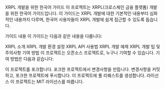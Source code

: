 XRPL 개발을 위한 한국어 가이드
이 프로젝트는 XRPL(크로스체인 금융 플랫폼) 개발을 위한 한국어 가이드입니다. 이 가이드는 XRPL 개발에 대한 기본적인 내용부터 심화적인 내용까지 다루며, 한국어 사용자들이 XRPL 개발에 쉽게 접근할 수 있도록 돕습니다.

가이드 내용
이 가이드는 다음과 같은 내용을 다룹니다:

XRPL 소개
XRPL 개발 환경 설정
XRPL API 사용법
XRPL 개발 예제
XRPL 개발 팁 및 주의사항
기여 방법
이 프로젝트는 오픈소스 프로젝트로, 누구나 기여할 수 있습니다. 기여 방법은 다음과 같습니다:

이 프로젝트를 포크합니다.
포크한 프로젝트에서 변경사항을 만듭니다.
변경사항을 커밋하고, 포크한 프로젝트에 푸시합니다.
이 프로젝트에 풀 리퀘스트를 생성합니다.
라이선스
이 프로젝트는 MIT 라이선스를 따릅니다.
